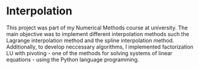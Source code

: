 # Interpolation

This project was part of my Numerical Methods course at university. The main objective was to implement different interpolation methods such the Lagrange interpolation method and the spline interpolation method. Additionally, to develop neccessary algorithms, I implemented  factorization LU with pivoting - one of the methods for solving systems of linear equations - using the Python language programming. 